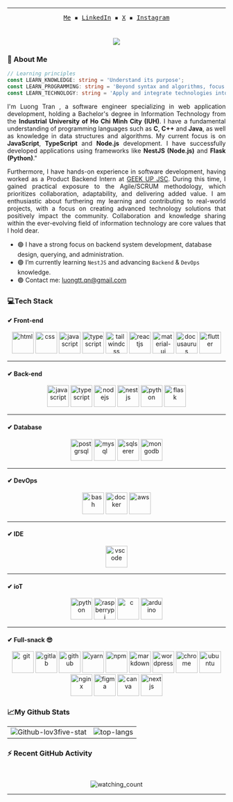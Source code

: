 <!--
  _    _                _           
 | |  | |              | |          
 | |__| | ___  __ _  __| | ___ _ __ 
 |  __  |/ _ \/ _` |/ _` |/ _ \ '__|
 | |  | |  __/ (_| | (_| |  __/ |   
 |_|  |_|\___|\__,_|\__,_|\___|_|  
 -->
<hr>
<p align="center">
  <samp>
        <a href="https://lov3five.github.io/about">Me</a> ▪
        <a href="https://www.linkedin.com/in/luongtranstaff/" target="_blank">LinkedIn</a> ▪
        <a href="https://twitter.com/luongtranstaff" target="_blank">X</a> ▪
        <a href="https://instagram.com/nakervn" target="_blank">Instagram</a>
  </samp>
</p>

#

<div align="center">
  <a href="https://instagram/nakervn"><img src="https://readme-typing-svg.herokuapp.com?font=Fira+Code&weight=600&pause=1000&color=00FFFF&background=B62BFF00&center=true&vCenter=true&width=475&lines=%3C%2F%3E+Hi%2C+welcome+to+L-3012's+github+%7B.%7D;Let's+explore+my+code+space!!!;..."></a>
</div>

<!--
  ____                              
 |  _ \                             
 | |_) | __ _ _ __  _ __   ___ _ __ 
 |  _ < / _` | '_ \| '_ \ / _ \ '__|
 | |_) | (_| | | | | | | |  __/ |   
 |____/ \__,_|_| |_|_| |_|\___|_|  
-->
<div align="center"><img  src="https://media3.giphy.com/media/ko7twHhomhk8E/giphy.gif?cid=ecf05e47un05o9r7yv9s45tpjrs4tse63li6fswn9bgnlhco&rid=giphy.gif&ct=g" alt=""></div>

<!--
           _                 _                    
     /\   | |               | |                   
    /  \  | |__   ___  _   _| |_   _ __ ___   ___ 
   / /\ \ | '_ \ / _ \| | | | __| | '_ ` _ \ / _ \
  / ____ \| |_) | (_) | |_| | |_  | | | | | |  __/
 /_/    \_\_.__/ \___/ \__,_|\__| |_| |_| |_|\___|
-->  
### 🌈 About Me

```typescript
// Learning principles
const LEARN_KNOWLEDGE: string = 'Understand its purpose';
const LEARN_PROGRAMMING: string = 'Beyond syntax and algorithms, focus on honing problem-solving skills';
const LEARN_TECHNOLOGY: string = 'Apply and integrate technologies into real-life situations';
```
<p align="justify">
  I'm Luong Tran , a software engineer specializing in web application development, holding a Bachelor's degree in Information Technology from the <strong>Industrial University of Ho Chi Minh City (IUH)</strong>. I have a fundamental understanding of programming languages such as <strong>C</strong>, <strong>C++</strong> and <strong>Java</strong>, as well as knowledge in data structures and algorithms. My current focus is on <strong>JavaScript</strong>, <strong>TypeScript</strong> and <strong>Node.js</strong> development. I have successfully developed applications using frameworks like <strong>NestJS (Node.js)</strong> and <strong>Flask (Python)</strong>."
</p>

<p align="justify">
  Furthermore,  I have hands-on experience in software development, having worked as a Product Backend Intern at <a href="https://geekup.vn/" target="_blank">GEEK UP JSC</a>. During this time, I gained practical exposure to the Agile/SCRUM methodology, which prioritizes collaboration, adaptability, and delivering added value. I am enthusiastic about furthering my learning and contributing to real-world projects, with a focus on creating advanced technology solutions that positively impact the community. Collaboration and knowledge sharing within the ever-evolving field of information technology are core values that I hold dear.
</p>

- 🟢 I have a strong focus on backend system development, database design, querying, and administration.
- 🟢 I’m currently learning ``NestJS`` and advancing ``Backend`` & ``DevOps`` knowledge.
- 🟢 Contact me: <a href="luongtt.qn@gmail.com">luongtt.qn@gmail.com</a>

<!--
  _______        _      _____ _             _    
 |__   __|      | |    / ____| |           | |   
    | | ___  ___| |__ | (___ | |_ __ _  ___| | __
    | |/ _ \/ __| '_ \ \___ \| __/ _` |/ __| |/ /
    | |  __/ (__| | | |____) | || (_| | (__|   < 
    |_|\___|\___|_| |_|_____/ \__\__,_|\___|_|\_\
-->
### 💻Tech Stack 
#### ✔ Front-end
<p align="center">
  <img src="https://github.com/lov3five/devicon/blob/master/icons/html5/html5-plain.svg" alt="html" width="50" height="50"/>
  <img src="https://github.com/lov3five/devicon/blob/master/icons/css3/css3-plain.svg" alt="css" width="50" height="50"/>
  <img src="https://github.com/lov3five/devicon/blob/master/icons/javascript/javascript-plain.svg" alt="javascript" width="50" height="50"/>
  <img src="https://github.com/lov3five/devicon/blob/master/icons/typescript/typescript-plain.svg" alt="typescript" width="50" height="50"/>
  <img src="https://github.com/lov3five/devicon/blob/master/icons/tailwindcss/tailwindcss-plain.svg" alt="tailwindcss" width="50" height="50"/>
  <img src="https://github.com/lov3five/devicon/blob/master/icons/react/react-original.svg" alt="reactjs" width="50" height="50"/>
  <img src="https://github.com/lov3five/devicon/blob/master/icons/materialui/materialui-original.svg" alt="material-ui" width="50" height="50"/>
  <img src="https://docusaurus.io/img/docusaurus.svg" alt="docusaurus" width="50" height="50"/>
<!--   <img src="https://github.com/lov3five/devicon/blob/master/icons/dart/dart-original.svg" alt="dart" width="50" height="50"/>
  <img src="https://github.com/lov3five/devicon/blob/master/icons/flutter/flutter-original.svg" alt="flutter" width="50" height="50"/> -->
  <img src="https://github.com/lov3five/devicon/blob/master/icons/hugo/hugo-original.svg" alt="flutter" width="50" height="50"/>
</p>
<hr>

#### ✔ Back-end
<p align="center">
  <img src="https://github.com/lov3five/devicon/blob/master/icons/javascript/javascript-plain.svg" alt="javascript" width="50" height="50"/>
  <img src="https://github.com/lov3five/devicon/blob/master/icons/typescript/typescript-plain.svg" alt="typescript" width="50" height="50"/>
  <img src="https://github.com/lov3five/devicon/blob/master/icons/nodejs/nodejs-plain.svg" alt="nodejs" width="50" height="50"/>
  <img src="https://github.com/lov3five/devicon/blob/master/icons/nestjs/nestjs-plain.svg" alt="nestjs" width="50" height="50"/>
  <img src="https://github.com/lov3five/devicon/blob/master/icons/python/python-original.svg" alt="python" width="50" height="50"/>
<!--   <img src="https://github.com/lov3five/devicon/blob/master/icons/django/django-plain-wordmark.svg" alt="django" width="50" height="50"/> -->
  <img src="https://github.com/lov3five/devicon/blob/master/icons/flask/flask-original-wordmark.svg" alt="flask" width="50" height="50"/>
<!--   <img src="https://github.com/lov3five/devicon/blob/master/icons/java/java-plain.svg" alt="java" width="50" height="50"/> -->
<!--   <img src="https://github.com/lov3five/devicon/blob/master/icons/go/go-original-wordmark.svg" alt="golang" width="50" height="50"/> -->
</p>
<hr>

#### ✔ Database
<p align="center">
  <img src="https://github.com/lov3five/devicon/blob/master/icons/postgresql/postgresql-original-wordmark.svg" alt="postgrsql" width="50" height="50"/>
  <img src="https://github.com/lov3five/devicon/blob/master/icons/mysql/mysql-original-wordmark.svg" alt="mysql" width="50" height="50"/>
  <img src="https://github.com/lov3five/devicon/blob/master/icons/microsoftsqlserver/microsoftsqlserver-plain-wordmark.svg" alt="sqlserer" width="50" height="50" />
  <img src="https://github.com/lov3five/devicon/blob/master/icons/mongodb/mongodb-original.svg" alt="mongodb" width="50" height="50"/>
</p>
<hr>

#### ✔ DevOps
<p align="center">
  <img src="https://github.com/lov3five/devicon/blob/master/icons/bash/bash-plain.svg" alt="bash" width="50" height="50"/>
  <img src="https://github.com/lov3five/devicon/blob/master/icons/docker/docker-plain.svg" alt="docker" width="50" height="50"/>
  <img src="https://github.com/lov3five/devicon/blob/master/icons/amazonwebservices/amazonwebservices-original-wordmark.svg" alt="aws" width="50" height="50"/>
<!--   <img src="https://github.com/lov3five/devicon/blob/master/icons/azure/azure-original.svg" alt="azure" width="50" height="50"/> -->
</p>
<hr>

#### ✔ IDE
<p align="center">
    <img src="https://github.com/lov3five/devicon/blob/master/icons/vscode/vscode-original.svg" alt="vscode" width="50" height="50"/>
</p>
<hr>

#### ✔ ioT
<p align="center">
  <img src="https://github.com/lov3five/devicon/blob/master/icons/python/python-original.svg" alt="python" width="50" height="50"/>
  <img src="https://github.com/lov3five/devicon/blob/master/icons/raspberrypi/raspberrypi-original.svg" alt="raspberrypi" width="50" height="50"/>
  <img src="https://github.com/lov3five/devicon/blob/master/icons/c/c-plain.svg" alt="c" width="50" height="50"/>
  <img src="https://github.com/lov3five/devicon/blob/master/icons/arduino/arduino-original.svg" alt="arduino" width="50" height="50"/>
</p>
<hr>

#### ✔ Full-snack 😎
<p align="center">
  <img src="https://github.com/lov3five/devicon/blob/master/icons/git/git-plain.svg" alt="git" width="50" height="50"/>
  <img src="https://github.com/lov3five/devicon/blob/master/icons/gitlab/gitlab-original-wordmark.svg" alt="gitlab" width="50" height="50"/>
  <img src="https://github.com/lov3five/devicon/blob/master/icons/github/github-original.svg" alt="github" width="50" height="50"/>
  <img src="https://github.com/lov3five/devicon/blob/master/icons/yarn/yarn-original-wordmark.svg" alt="yarn" width="50" height="50"/>
  <img src="https://github.com/lov3five/devicon/blob/master/icons/npm/npm-original-wordmark.svg" alt="npm" width="50" height="50"/>
  <img src="https://github.com/lov3five/devicon/blob/master/icons/markdown/markdown-original.svg" alt="markdown" width="50" height="50"/>
  <img src="https://github.com/lov3five/devicon/blob/master/icons/wordpress/wordpress-original.svg" alt="wordpress" width="50" height="50"/>
  <img src="https://github.com/lov3five/devicon/blob/master/icons/chrome/chrome-original.svg" alt="chrome" width="50" height="50"/>
  <img src="https://github.com/lov3five/devicon/blob/master/icons/ubuntu/ubuntu-plain.svg" alt="ubuntu" width="50" height="50"/>
  <img src="https://github.com/lov3five/devicon/blob/master/icons/nginx/nginx-original.svg" alt="nginx" width="50" height="50"/>
  <img src="https://github.com/lov3five/devicon/blob/master/icons/figma/figma-original.svg" alt="figma" width="50" height="50"/>
  <img src="https://github.com/lov3five/devicon/blob/master/icons/canva/canva-original.svg" alt="canva" width="50" height="50"/>
  <img src="https://github.com/lov3five/devicon/blob/master/icons/nextjs/nextjs-original.svg" alt="nextjs" width="50" height="50"/>
</p>

<!--
  __  __          _____ _ _   _           _        _____ _        _       
 |  \/  |        / ____(_) | | |         | |      / ____| |      | |      
 | \  / |_   _  | |  __ _| |_| |__  _   _| |__   | (___ | |_ __ _| |_ ___ 
 | |\/| | | | | | | |_ | | __| '_ \| | | | '_ \   \___ \| __/ _` | __/ __|
 | |  | | |_| | | |__| | | |_| | | | |_| | |_) |  ____) | || (_| | |_\__ \
 |_|  |_|\__, |  \_____|_|\__|_| |_|\__,_|_.__/  |_____/ \__\__,_|\__|___/
          __/ |                                                           
         |___/                                                            
-->

### 📈My Github Stats
<div align="center">
  <table >
    <tr>
      <td align="center">
        <img src="https://github-readme-stats.vercel.app/api?username=lov3five&theme=algolia&show_icons=true" alt="Github-lov3five-stat" style="max-width: 100%; height: auto;" />
      </td>
      <td align="center">
        <img src="https://github-readme-stats.vercel.app/api/top-langs?username=lov3five&layout=compact&theme=algolia" alt="top-langs" style="max-width: 100%; height: auto;" />
      </td>
    </tr>
  </table>
</div>

<!--

  _____                     _      _____ _ _   _           _                    _   _       _ _         
 |  __ \                   | |    / ____(_) | | |         | |         /\       | | (_)     (_) |        
 | |__) |___  ___ ___ _ __ | |_  | |  __ _| |_| |__  _   _| |__      /  \   ___| |_ ___   ___| |_ _   _ 
 |  _  // _ \/ __/ _ \ '_ \| __| | | |_ | | __| '_ \| | | | '_ \    / /\ \ / __| __| \ \ / / | __| | | |
 | | \ \  __/ (_|  __/ | | | |_  | |__| | | |_| | | | |_| | |_) |  / ____ \ (__| |_| |\ V /| | |_| |_| |
 |_|  \_\___|\___\___|_| |_|\__|  \_____|_|\__|_| |_|\__,_|_.__/  /_/    \_\___|\__|_| \_/ |_|\__|\__, |
                                                                                                   __/ |
                                                                                                  |___/ 
-->

### ⚡ Recent GitHub Activity</b>
<p align="center"> 
  <br />
</p>

  <p align="center"> 
<img src="https://komarev.com/ghpvc/?username=lov3five&color=brightgreen" alt="watching_count" />
 </p>
 <hr>
